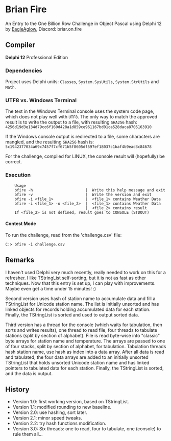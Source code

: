 # Brian Fire

An Entry to the One Billion Row Challenge in Object Pascal using Delphi 12 by [EagleAglow](https://github.com/EagleAglow), Discord: briar.on.fire

## Compiler

**Delphi 12** Professional Edition

### Dependencies

Project uses Delphi units: `Classes`, `System.SysUtils`, `System.StrUtils` and `Math`.

### UTF8 vs. Windows Terminal

The text in the Windows Terminal console uses the system code page, which does not play well with `UTF8`.
The only way to match the approved result is to write the output to a file, with resulting `SHA256` hash:\
`4256d19d3e134d79cc6f160d428a1d859ce961167bd01ca528daca8705163910`

If the Windows console output is redirected to a file, some characters are mangled, and the resulting `SHA256` hash is:\
`5c1942377034a69c7457f7cf671b5f8605df597ef18037c1baf4b9ead3c84678`

For the challenge, compiled for LINUX, the console result will (hopefully) be correct.

### Execution
```
    Usage
    bfire -h                       |  Write this help message and exit
    bfire -v                       |  Write the version and exit
    bfire -i <file_1>              |  <file_1> contains Weather Data
    bfire -i <file_1> -o <file_2>  |  <file_1> contains Weather Data
                                   |  <file_2> contains result
    If <file_2> is not defined, result goes to CONSOLE (STDOUT)
```

#### Contest Mode

To run the challenge, read from the 'challenge.csv' file:

```console
C:> bfire -i challenge.csv
```

## Remarks

I haven't used Delphi very much recently, really needed to work on this for a refresher.
I like TStringList self-sorting, but it is not as fast as other techniques.
Now that this entry is set up, I can play with improvements. Maybe even get a time under 15 minutes! :)

Second version uses hash of station name to accumulate data and fill a TStringList for Unicode station name.
The list is initially unsorted and has linked objects for records holding accumulated data for each station.
Finally, the TStringList is sorted and used to output sorted data.

Third version has a thread for the console (which waits for tabulation, then sorts and writes results),
one thread to read file, four threads to tabulate stations (split by section of alphabet). File is read
byte-wise into "classic" byte arrays for station name and temperature. The arrays are passed to one of
four stacks, split by section of alphabet, for tabulation. Tabulation threads hash station name, use hash
as index into a data array.  After all data is read and tabulated, the four data arrays are added to an
initially unsorted TStringList that holds unsorted Unicode station name and has linked pointers to
tabulated data for each station.  Finally, the TStringList is sorted, and the data is output.

## History

- Version 1.0: first working version, based on TStringList.
- Version 1.1: modified rounding to new baseline.
- Version 2.0: use hashing, sort later.
- Version 2.1: minor speed tweaks.
- Version 2.2: try hash functions modification.
- Version 3.0: Six threads: one to read, four to tabulate, one (console) to rule them all...
